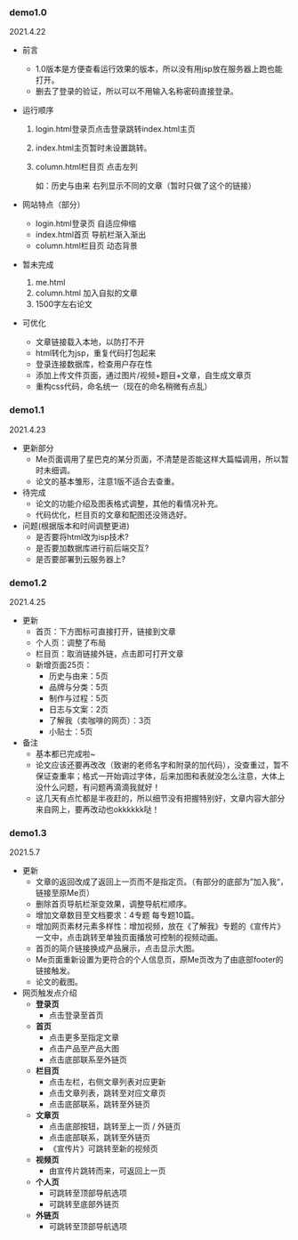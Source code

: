 ### demo1.0

2021.4.22

- 前言

  - 1.0版本是方便查看运行效果的版本，所以没有用jsp放在服务器上跑也能打开。
  - 删去了登录的验证，所以可以不用输入名称密码直接登录。

- 运行顺序

  1. login.html登录页点击登录跳转index.html主页

  2. index.html主页暂时未设置跳转。

  3. column.html栏目页 点击左列 

     如：历史与由来 右列显示不同的文章（暂时只做了这个的链接）

- 网站特点（部分）
  - login.html登录页 自适应伸缩
  - index.html首页 导航栏渐入渐出
  - column.html栏目页 动态背景

- 暂未完成

  1. me.html
  2. column.html 加入自拟的文章
  3. 1500字左右论文

- 可优化

  - 文章链接载入本地，以防打不开
  - html转化为jsp，重复代码打包起来
  - 登录连接数据库，检查用户存在性
  - 添加上传文件页面，通过图片/视频+题目+文章，自生成文章页
  - 重构css代码，命名统一（现在的命名稍微有点乱）



### demo1.1

2021.4.23

- 更新部分
  - Me页面调用了星巴克的某分页面，不清楚是否能这样大篇幅调用，所以暂时未细调。
  -  论文的基本雏形，注意1版不适合去查重。
- 待完成
  - 论文的功能介绍及图表格式调整，其他的看情况补充。
  - 代码优化，栏目页的文章和配图还没筛选好。
- 问题(根据版本和时间调整更进)
  - 是否要将html改为isp技术?
  - 是否要加数据库进行前后端交互?
  - 是否要部署到云服务器上?



### demo1.2

2021.4.25

- 更新
  - 首页：下方图标可直接打开，链接到文章
  - 个人页：调整了布局
  - 栏目页：取消链接外链，点击即可打开文章
  - 新增页面25页：
    - 历史与由来：5页
    - 品牌与分类：5页
    - 制作与过程：5页
    - 日志与文案：2页
    - 了解我（卖咖啡的网页）：3页
    - 小贴士：5页
- 备注
  - 基本都已完成啦~ 
  - 论文应该还要再改改（致谢的老师名字和附录的加代码），没查重过，暂不保证查重率；格式一开始调过字体，后来加图和表就没怎么注意，大体上没什么问题，有问题再滴滴我就好！
  - 这几天有点忙都是半夜赶的，所以细节没有把握特别好，文章内容大部分来自网上，要再改动也okkkkkk哒！

### demo1.3

2021.5.7

- 更新
  - 文章的返回改成了返回上一页而不是指定页。（有部分的底部为”加入我“，链接至原Me页）
  - 删除首页导航栏渐变效果，调整导航栏顺序。
  - 增加文章数目至文档要求：4专题 每专题10篇。
  - 增加网页素材元素多样性：增加视频，放在《了解我》专题的《宣传片》一文中，点击跳转至单独页面播放可控制的视频动画。
  - 首页的简介链接换成产品展示，点击显示大图。
  - Me页面重新设置为更符合的个人信息页，原Me页改为了由底部footer的链接触发。
  - 论文的截图。
- 网页触发点介绍
  - **登录页**
    - 点击登录至首页
  - **首页**
    - 点击更多至指定文章
    - 点击产品至产品大图
    - 点击底部联系至外链页
  - **栏目页**
    - 点击左栏，右侧文章列表对应更新
    - 点击文章列表，跳转至对应文章页
    - 点击底部联系，跳转至外链页
  - **文章页**
    - 点击底部按钮，跳转至上一页 / 外链页
    - 点击底部联系，跳转至外链页
    - 《宣传片》可跳转至新的视频页
  - **视频页**
    - 由宣传片跳转而来，可返回上一页
  - **个人页**
    - 可跳转至顶部导航选项
    - 可跳转至底部外链页
  - **外链页**
    - 可跳转至顶部导航选项